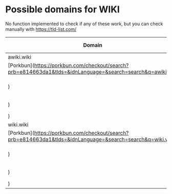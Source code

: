 # Possible domains for WIKI

No function implemented to check if any of these work, but you can check manually with https://tld-list.com/

| Domain | Porkbun | NameCheap | Google Domains |
|---|---|---|---|
| awiki.wiki | [Porkbun](https://porkbun.com/checkout/search?prb=e814663da1&tlds=&idnLanguage=&search=search&q=awiki.wiki) | [Namecheap](https://www.namecheap.com/domains/registration/results/?domain=awiki.wiki) | [Google](https://domains.google.com/registrar/search?searchTerm=awiki.wiki) |
| wiki.wiki | [Porkbun](https://porkbun.com/checkout/search?prb=e814663da1&tlds=&idnLanguage=&search=search&q=wiki.wiki) | [Namecheap](https://www.namecheap.com/domains/registration/results/?domain=wiki.wiki) | [Google](https://domains.google.com/registrar/search?searchTerm=wiki.wiki) |
